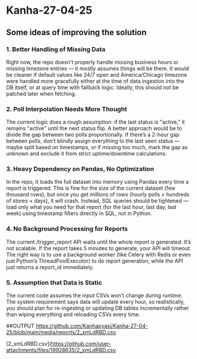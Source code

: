# Kanha-27-04-25

## Some ideas of improving the solution

### 1. Better Handling of Missing Data
Right now, the repo doesn't properly handle missing business hours or missing timezone entries — it mostly assumes things will be there.
It would be cleaner if default values like 24/7 open and America/Chicago timezone were handled more gracefully either at the time of data ingestion into the DB itself, or at query time with fallback logic. Ideally, this should not be patched later when fetching.

### 2. Poll Interpolation Needs More Thought
The current logic does a rough assumption: if the last status is "active," it remains "active" until the next status flip.
A better approach would be to divide the gap between two polls proportionally.
If there’s a 2-hour gap between polls, don’t blindly assign everything to the last seen status — maybe split based on timestamps, or if missing too much, mark the gap as unknown and exclude it from strict uptime/downtime calculations.

### 3. Heavy Dependency on Pandas, No Optimization
In the repo, it loads the full dataset into memory using Pandas every time a report is triggered.
This is fine for the size of the current dataset (few thousand rows), but once you get millions of rows (hourly polls × hundreds of stores × days), it will crash.
Instead, SQL queries should be tightened — load only what you need for that report (for the last hour, last day, last week) using timestamp filters directly in SQL, not in Python.

### 4. No Background Processing for Reports
The current /trigger_report API waits until the whole report is generated.
It’s not scalable. If the report takes 5 minutes to generate, your API will timeout.
The right way is to use a background worker (like Celery with Redis or even just Python’s ThreadPoolExecutor) to do report generation, while the API just returns a report_id immediately.


### 5. Assumption that Data is Static
The current code assumes the input CSVs won't change during runtime.
The system requirement says data will update every hour, so realistically, you should plan for re-ingesting or updating DB tables incrementally rather than wiping everything and reloading CSVs every time.


##OUTPUT
https://github.com/Kanhapyasi/Kanha-27-04-25/blob/main/media/reports/2_xmLdRBD.csv

[2_xmLdRBD.csv](https://github.com/user-attachments/files/19928635/2_xmLdRBD.csv

